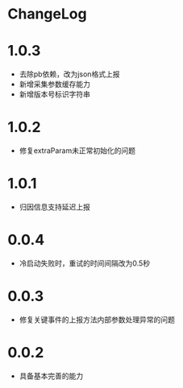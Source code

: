 # ChangeLog 

# 1.0.3

- 去除pb依赖，改为json格式上报
- 新增采集参数缓存能力
- 新增版本号标识字符串

# 1.0.2

- 修复extraParam未正常初始化的问题

# 1.0.1

- 归因信息支持延迟上报

# 0.0.4

- 冷启动失败时，重试的时间间隔改为0.5秒

# 0.0.3

- 修复关键事件的上报方法内部参数处理异常的问题

# 0.0.2

- 具备基本完善的能力







